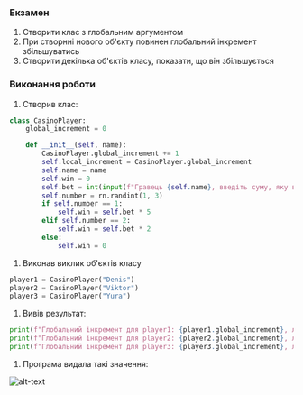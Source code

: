 ### Екзамен

1. Створити клас з глобальним аргументом
1. При створнні нового об'єкту повинен глобальний інкремент збільшуватись
1. Створити декілька об'єктів класу, показати, що він збільшується

### Виконання роботи
1. Створив клас:

```python
class CasinoPlayer:
    global_increment = 0

    def __init__(self, name):
        CasinoPlayer.global_increment += 1
        self.local_increment = CasinoPlayer.global_increment
        self.name = name
        self.win = 0
        self.bet = int(input(f"Гравець {self.name}, введіть суму, яку ви хочете поставити: "))
        self.number = rn.randint(1, 3)
        if self.number == 1:
            self.win = self.bet * 5
        elif self.number == 2:
            self.win = self.bet * 2
        else:
            self.win = 0
```
1. Виконав виклик об'єктів класу

```python
player1 = CasinoPlayer("Denis")
player2 = CasinoPlayer("Viktor")
player3 = CasinoPlayer("Yura")
```

1. Вивів результат:
```python
print(f"Глобальний інкремент для player1: {player1.global_increment}, локальний інкремент: {player1.local_increment}. Ваш виграш становить {player1.win}\n")
print(f"Глобальний інкремент для player2: {player2.global_increment}, локальний інкремент: {player2.local_increment}. Ваш виграш становить {player2.win}\n")
print(f"Глобальний інкремент для player3: {player3.global_increment}, локальний інкремент: {player3.local_increment}. Ваш виграш становить {player3.win}\n")
```

1. Програма видала такі значення:
   
![alt-text](https://github.com/Gytopia/exam/blob/main/Pictures/Screenshot_1.png "1")
